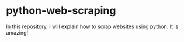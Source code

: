 # python-web-scraping
In this repository, I will explain how to scrap websites using python. It is amazing!
